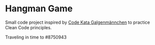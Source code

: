 # Hangman Game

Small code project inspired by [Code Kata Galgenmännchen](https://ccd-school.de/coding-dojo/class-katas/galgenmaennchen/) to practice Clean Code principles.

Traveling in time to #8750943